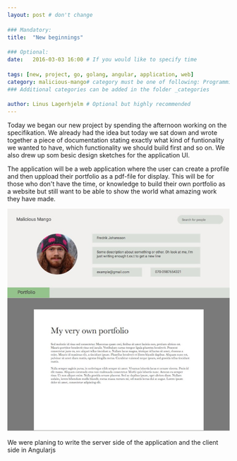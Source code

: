 ```yaml
---
layout: post # don't change

### Mandatory:
title:  "New beginnings"

### Optional:
date:   2016-03-03 16:00 # If you would like to specify time

tags: [new, project, go, golang, angular, application, web]
category: malicious-mango# category must be one of following: Programming, IntenseOrange
### Additional categories can be added in the folder _categories

author: Linus Lagerhjelm # Optional but highly recommended
---
```


Today we began our new project by spending the afternoon working on the
specifikation. We already had the idea but today we sat down and wrote together
a piece of documentation stating exactly what kind of funtionality we wanted to
have, which functionality we should build first and so on. We also drew up som
besic design sketches for the application UI.         

The application will be a web application where the user can create a profile
and then uppload their portfolio as a pdf-file for display. This will be for
those who don't have the time, or knowledge to build their own portfolio as a
website but still want to be able to show the world what amazing work they have
made. 

![design sketch](/assets/images/malicious-mango-sketch.jpg)

We were planing to write the server side of the application and the client side
in Angularjs
